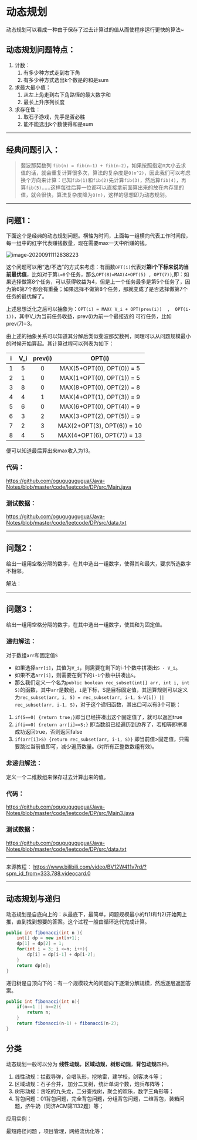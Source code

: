 # 动态规划

动态规划可以看成一种由于保存了过去计算过的值从而使程序运行更快的算法~

## 动态规划问题特点：

1. 计数：
   1. 有多少种方式走到右下角
   2. 有多少种方式选出k个数是的和是sum
2. 求最大最小值：
   1. 从左上角走到右下角路径的最大数字和
   2. 最长上升序列长度
3. 求存在性：
   1. 取石子游戏，先手是否必胜
   2. 能不能选出k个数使得和是sum

---

## 经典问题引入：

> 斐波那契数列 `fib(n) = fib(n-1) + fib(n-2)`，如果按照指定n大小去求值的话，就会重复计算很多次，算法的复杂度是`O(n^2)`，因此我们可以考虑换个方向来计算：已知`fib(1)`和`fib(2)`先计算`fib(3)`，然后算`fib(4)`，再算`fib(5)`……这样每往后算一位都可以直接拿前面算出来的放在内存里的值，就会很快，算法复杂度降为`O(n)`，这样的思想即为动态规划。

---

## 问题1：

下面这个是经典的动态规划问题。横轴为时间，上面每一组横向代表工作时间段，每一组中的红字代表赚钱数量，现在需要max一天中所赚的钱。

![image-20200911112838223](https://user-images.githubusercontent.com/17522733/92904627-4fea2880-f423-11ea-8cb1-61de7f5aead7.png)

这个问题可以用“选/不选”的方式来考虑：有函数`OPT(i)`代表对**第i个下标来说的当前最优值**，比如对于第`i=8`个任务，那么`OPT(8)=MAX(4+OPT(5) , OPT(7))`,即：如果选择做第8个任务，可以获得收益为4，但是上一个任务最多是第5个任务了，因为第6第7个都会有重叠；如果选择不做第8个任务，那就变成了是否选择做第7个任务的最优解了。

上述思想泛化之后可以抽象为：`OPT(i) = MAX( V_i + OPT(prev(i))  ,  OPT(i-1))`，其中V_i为当前任务收益，prev(i)为前一个最接近的 可行任务，比如prev(7)=3。

由上述的抽象关系可以知道其分解后类似斐波那契数列，同理可以从问题规模最小的时候开始算起。其计算过程可以列表为如下：

|  i   | V_i  | prev(i) |           OPT(i)           |
| :--: | :--: | :-----: | :------------------------: |
|  1   |  5   |    0    | MAX(5+OPT(0), OPT(0)) = 5  |
|  2   |  1   |    0    | MAX(1+OPT(0), OPT(1)) = 5  |
|  3   |  8   |    0    | MAX(8+OPT(0), OPT(2)) = 8  |
|  4   |  4   |    1    | MAX(4+OPT(1), OPT(3)) = 9  |
|  5   |  6   |    0    | MAX(6+OPT(0), OPT(4)) = 9  |
|  6   |  3   |    2    | MAX(3+OPT(2), OPT(5)) = 9  |
|  7   |  2   |    3    | MAX(2+OPT(3), OPT(6)) = 10 |
|  8   |  4   |    5    | MAX(4+OPT(6), OPT(7)) = 13 |

便可以知道最后算出来max收入为13。

### 代码：

https://github.com/ogugugugugua/Java-Notes/blob/master/code/leetcode/DP/src/Main.java

### 测试数据：

https://github.com/ogugugugugua/Java-Notes/blob/master/code/leetcode/DP/src/data.txt

---



## 问题2：

给出一组用空格分隔的数字，在其中选出一组数字，使得其和最大，要求所选数字不相邻。

解法：





---

## 问题3：

给出一组用空格分隔的数字，在其中选出一组数字，使其和为固定值。

### 递归解法：

对于数组`arr`和固定值`S`

- 如果选择`arr[i]`，其值为`V_i`，则需要在剩下的i-1个数中拼凑出`S - V_i`。
- 如果不选`arr[i]`，则需要在剩下的`i-1`个数中拼凑出`S`。 
- 那么我们定义一个名为`public boolean rec_subset(int[] arr, int i, int S)`的函数，其中`arr`是数组，`i`是下标，S是目标固定值，其运算规则可以定义为`rec_subset(arr, i, S) = rec_subset(arr, i-1, S-V[i]) || rec_subset(arr, i-1, S)`，对于这个递归函数，其出口可以有3个可能：

1. `if(S==0) {return true;}`即当已经拼凑出这个固定值了，就可以返回true
2. `if(i==0) {return arr[i]==S;}` 即当数组已经遍历到边界了，若相等即拼凑成功返回true，否则返回false
3. `if(arr[i]>S) {return rec_subset(arr, i-1, S)}` 即当前值>固定值，只需要跳过当前值即可，减少遍历数量。(对所有正整数数组有效)。

### 非递归解法：

定义一个二维数组来保存过去计算出来的值。 

### 代码：

https://github.com/ogugugugugua/Java-Notes/blob/master/code/leetcode/DP/src/Main3.java

### 测试数据：

https://github.com/ogugugugugua/Java-Notes/blob/master/code/leetcode/DP/src/data.txt



---

来源教程： https://www.bilibili.com/video/BV12W411v7rd/?spm_id_from=333.788.videocard.0

----

## 动态规划与递归

动态规划是自底向上的：从最底下，最简单，问题规模最小的f(1)和f(2)开始网上推，直到找到想要的答案。这个过程一般由循环迭代完成计算。

```java
public int fibonacci(int n ){
	int[] dp = new int[n+1];
    dp[1] = dp[2] = 1;
    for(int i = 3; i <=n; i++){
        dp[i] = dp[i-1] + dp[i-2];
    }
    return dp[n];
}
```

递归树是自顶向下的：有一个规模较大的问题向下逐渐分解规模，然后逐层返回答案。

```java 
public int fibonacci(int n){
	if(n==1 || n==2){
		return n;
	}
	return fibonacci(n-1) + fibonacci(n-2);
}
```

## 分类

动态规划一般可以分为 **线性动规**，**区域动规**，**树形动规**，**背包动规**四种。

1. 线性动规：拦截导弹，合唱队形，挖地雷，建学校，剑客决斗等；
2. 区域动规：石子合并， 加分二叉树，统计单词个数，炮兵布阵等；
3. 树形动规：贪吃的九头龙，二分查找树，聚会的欢乐，数字三角形等；
4. 背包问题：01背包问题，完全背包问题，分组背包问题，二维背包，装箱问题，挤牛奶（同济ACM第1132题）等；

应用实例：

最短路径问题 ，项目管理，网络流优化等；

